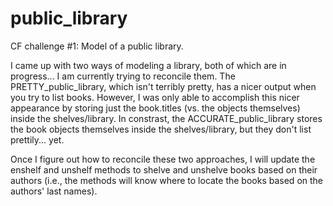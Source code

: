 public_library
==============

CF challenge #1: Model of a public library. 

I came up with two ways of modeling a library, both of which are in progress... I am currently trying to reconcile them. The PRETTY_public_library, which isn't terribly pretty, has a nicer output when you try to list books. However, I was only able to accomplish this nicer appearance by storing just the book.titles (vs. the objects themselves) inside the shelves/library. In constrast, the ACCURATE_public_library stores the book objects themselves inside the shelves/library, but they don't list prettily... yet. 

Once I figure out how to reconcile these two approaches, I will update the enshelf and unshelf methods to shelve and unshelve books based on their authors (i.e., the methods will know where to locate the books based on the authors' last names). 
